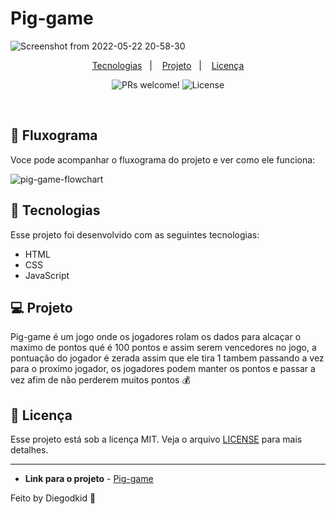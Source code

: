 # Pig-game

![Screenshot from 2022-05-22 20-58-30](https://user-images.githubusercontent.com/90665510/169724756-4e118884-694d-4882-8ee8-dfea48c6629a.png)


<p align="center">
  <a href="#-tecnologias">Tecnologias</a>&nbsp;&nbsp;&nbsp;|&nbsp;&nbsp;&nbsp;
  <a href="#-projeto">Projeto</a>&nbsp;&nbsp;&nbsp;|&nbsp;&nbsp;&nbsp;
  <a href="#memo-licença">Licença</a>
</p>

<p align="center">
 <img src="https://img.shields.io/static/v1?label=PRs&message=welcome&color=49AA26&labelColor=000000" alt="PRs welcome!" />

  <img alt="License" src="https://img.shields.io/static/v1?label=license&message=MIT&color=49AA26&labelColor=000000">
</p>

<br>

## 🔖 Fluxograma 

Voce pode acompanhar o fluxograma do projeto e ver como ele funciona:

![pig-game-flowchart](https://user-images.githubusercontent.com/90665510/169725390-52c21e31-f1a8-41da-b16e-503a3a936a79.png)


## 🚀 Tecnologias

Esse projeto foi desenvolvido com as seguintes tecnologias:

- HTML
- CSS
- JavaScript

## 💻 Projeto
Pig-game é um jogo onde os jogadores rolam os dados para alcaçar o maximo de pontos qué é 100 pontos e assim serem vencedores no jogo, a pontuação do jogador é zerada assim que ele tira 1 tambem passando a vez para o proximo jogador, os jogadores podem 
manter os pontos e passar a vez afim de não perderem muitos pontos 💰

## :memo: Licença

Esse projeto está sob a licença MIT. Veja o arquivo [LICENSE](LICENSE.md) para mais detalhes.

---
* **Link para o projeto** - [Pig-game](https://pigs-g.netlify.app/)

Feito by Diegodkid :wave: 
